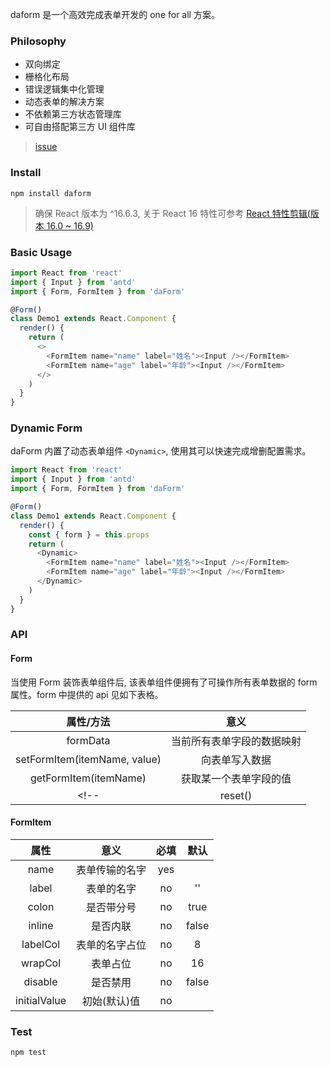 daform 是一个高效完成表单开发的 one for all 方案。

### Philosophy

* 双向绑定
* 栅格化布局
* 错误逻辑集中化管理
* 动态表单的解决方案
* 不依赖第三方状态管理库
* 可自由搭配第三方 UI 组件库

> [issue](https://github.com/dwd-fe/daForm/issues/1)

### Install

```
npm install daform
```

> 确保 React 版本为 ^16.6.3, 关于 React 16 特性可参考 [React 特性剪辑(版本 16.0 ~ 16.9)](https://github.com/dwd-fe/daForm/issues/10)

### Basic Usage

```js
import React from 'react'
import { Input } from 'antd'
import { Form, FormItem } from 'daForm'

@Form()
class Demo1 extends React.Component {
  render() {
    return (
      <>
        <FormItem name="name" label="姓名"><Input /></FormItem>
        <FormItem name="age" label="年龄"><Input /></FormItem>
      </>
    )
  }
}
```

### Dynamic Form

daForm 内置了动态表单组件 `<Dynamic>`, 使用其可以快速完成增删配置需求。

```js
import React from 'react'
import { Input } from 'antd'
import { Form, FormItem } from 'daForm'

@Form()
class Demo1 extends React.Component {
  render() {
    const { form } = this.props
    return (
      <Dynamic>
        <FormItem name="name" label="姓名"><Input /></FormItem>
        <FormItem name="age" label="年龄"><Input /></FormItem>
      </Dynamic>
    )
  }
}
```

### API

#### Form

当使用 Form 装饰表单组件后, 该表单组件便拥有了可操作所有表单数据的 form 属性。form 中提供的 api 见如下表格。

| 属性/方法 | 意义 |
| :-: | :-: |
| formData | 当前所有表单字段的数据映射 |
| setFormItem(itemName, value) | 向表单写入数据 |
| getFormItem(itemName) | 获取某一个表单字段的值 |
<!-- | reset() | 回到 initialValue 状态 | -->

#### FormItem

| 属性 | 意义 | 必填 | 默认 |
| :-: | :-: | :-: | :-: |
| name | 表单传输的名字 | yes |  |
| label | 表单的名字 | no | '' |
| colon | 是否带分号 | no | true |
| inline | 是否内联 | no | false |
| labelCol | 表单的名字占位 | no | 8 |
| wrapCol | 表单占位 | no | 16 |
| disable | 是否禁用 | no | false |
| initialValue | 初始(默认)值 | no | |

### Test

```
npm test
```
